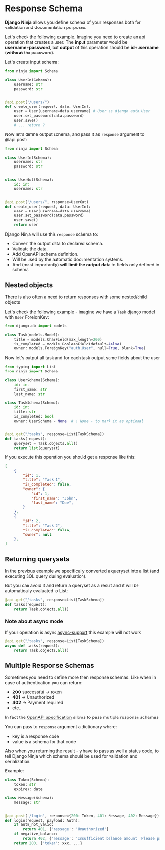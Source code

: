 # Response Schema

**Django Ninja** allows you define schema of your responses both for validation and documentation purposes.

Let's check the following example. Imagine you need to create an api operation that creates a user. The **input** parameter would be **username+password**, but **output** of this operation should be **id+username** (**without** the password).

Let's create input schema:

```Python hl_lines="3 5"
from ninja import Schema

class UserIn(Schema):
    username: str
    password: str


@api.post("/users/")
def create_user(request, data: UserIn):
    user = User(username=data.username) # User is django auth.User
    user.set_password(data.password)
    user.save()
    # ... return ?

```

Now let's define output schema, and pass it as `response` argument to @api.post:

```Python hl_lines="8 9 10 13 18"
from ninja import Schema

class UserIn(Schema):
    username: str
    password: str


class UserOut(Schema):
    id: int
    username: str


@api.post("/users/", response=UserOut)
def create_user(request, data: UserIn):
    user = User(username=data.username)
    user.set_password(data.password)
    user.save()
    return user
```

Django Ninja will use this `response` schema to:

 - Convert the output data to declared schema.
 - Validate the data.
 - Add OpenAPI schema definition.
 - Will be used by the automatic documentation systems.
 - And (most importantly) **will limit the output data** to fields only defined in schema.


## Nested objects

There is also often a need to return responses with some nested/child objects

Let's check the following example - imagine we have a `Task` django model with `User` ForeignKey:

```Python  hl_lines="6"
from django.db import models

class Task(models.Model):
    title = models.CharField(max_length=200)
    is_completed = models.BooleanField(default=False)
    owner: models.ForeignKey("auth.User", null=True, blank=True)
```

Now let's output all task and for each task output some fields about the user

```Python  hl_lines="13 16"
from typing import List
from ninja import Schema

class UserSchema(Schema):
    id: int
    first_name: str
    last_name: str

class TaskSchema(Schema):
    id: int
    title: str
    is_completed: bool
    owner: UserSchema = None  # ! None - to mark it as optional


@api.get("/tasks", response=List[TaskSchema])
def tasks(request):
    queryset = Task.objects.all()
    return list(queryset)
```

If you execute this operation you should  get a response like this:

```JSON  hl_lines="6 7 8 9 16"
[
    {
        "id": 1, 
        "title": "Task 1",
        "is_completed": false,
        "owner": {
            "id": 1,
            "first_name": "John",
            "last_name": "Doe",
        }
    },
    {
        "id": 2, 
        "title": "Task 2",
        "is_completed": false,
        "owner": null
    },
]
```

## Returning querysets

In the previous example we specifically converted a queryset into a list (and executing SQL query during evaluation).

But you can avoid it and return a queryset as a result and it will be automatically evaluated to List:

```Python hl_lines="3"
@api.get("/tasks", response=List[TaskSchema])
def tasks(request):
    return Task.objects.all()
```

### Note about async mode

If your operation is async [async-support](https://django-ninja.rest-framework.com/async-support) this example will not work

```Python hl_lines="2 3"
@api.get("/tasks", response=List[TaskSchema])
async def tasks(request):
    return Task.objects.all()
```

## Multiple Response Schemas


Sometimes you need to define more then response schemas. Like when in case of authentication you can return:

 - **200** successful -> token
 - **401** -> Unauthorized
 - **402** -> Payment required
 - etc..

In fact the [OpenAPI specification](https://swagger.io/docs/specification/describing-responses/) allows to pass multiple response schemas


You can pass to `response` argument a dictionary where:

 - key is a response code
 - value is a schema for that code

Also when you returning the result - y have to pass as well a status code, to tell Django Ninja which schema should be used for validation and serialization.


Example:

```Python hl_lines="9 12 14 16"
class Token(Schema):
    token: str
    expires: date

class Message(Schema):
    message: str


@api.post('/login', response={200: Token, 401: Message, 402: Message})
def login(request, payload: Auth):
    if auth_not_valid:
        return 401, {'message': 'Unauthorized'}
    if negative_balance:
        return 402, {'message': 'Insufficient balance amount. Please proceed to a payment page.'}
    return 200, {'token': xxx, ...}
```
